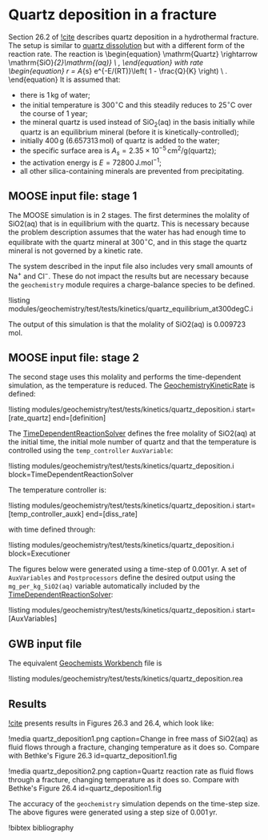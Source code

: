 # Quartz deposition in a fracture

Section 26.2 of [!cite](bethke_2007) describes quartz deposition in a hydrothermal fracture.  The setup is similar to [quartz dissolution](kinetic_quartz.md) but with a different form of the reaction rate.  The reaction is
\begin{equation}
\mathrm{Quartz} \rightarrow \mathrm{SiO}_{2}\mathrm{(aq)} \ ,
\end{equation}
with rate
\begin{equation}
r = A_{s} e^{-E/(RT)}\left( 1 - \frac{Q}{K} \right) \ .
\end{equation}
It is assumed that:

- there is 1$\,$kg of water;
- the initial temperature is 300$^{\circ}$C and this steadily reduces to 25$^{\circ}$C over the course of 1 year;
- the mineral quartz is used instead of SiO$_{2}$(aq) in the basis initially while quartz is an equilibrium mineral (before it is kinetically-controlled);
- initially 400$\,$g (6.657313$\,$mol) of quartz is added to the water;
- the specific surface area is $A_{s} = 2.35\times 10^{-5}\,$cm$^{2}$/g(quartz);
- the activation energy is $E=72800\,$J.mol$^{-1}$;
- all other silica-containing minerals are prevented from precipitating.

## MOOSE input file: stage 1

The MOOSE simulation is in 2 stages.  The first determines the molality of SiO2(aq) that is in equilibrium with the quartz.  This is necessary because the problem description assumes that the water has had enough time to equilibrate with the quartz mineral at 300$^{\circ}$C, and in this stage the quartz mineral is not governed by a kinetic rate.

The system described in the input file also includes very small amounts of Na$^{+}$ and Cl$^{-}$.  These do not impact the results but are necessary because the `geochemistry` module requires a charge-balance species to be defined.

!listing modules/geochemistry/test/tests/kinetics/quartz_equilibrium_at300degC.i

The output of this simulation is that the molality of SiO2(aq) is 0.009723$\,$mol.

## MOOSE input file: stage 2

The second stage uses this molality and performs the time-dependent simulation, as the temperature is reduced.  The [GeochemistryKineticRate](GeochemistryKineticRate.md) is defined:

!listing modules/geochemistry/test/tests/kinetics/quartz_deposition.i start=[rate_quartz] end=[definition]

The [TimeDependentReactionSolver](AddTimeDependentReactionSolverAction.md) defines the free molality of SiO2(aq) at the initial time, the initial mole number of quartz and that the temperature is controlled using the `temp_controller` `AuxVariable`:

!listing modules/geochemistry/test/tests/kinetics/quartz_deposition.i block=TimeDependentReactionSolver

The temperature controller is:

!listing modules/geochemistry/test/tests/kinetics/quartz_deposition.i start=[temp_controller_auxk] end=[diss_rate]

with time defined through:

!listing modules/geochemistry/test/tests/kinetics/quartz_deposition.i block=Executioner

The figures below were generated using a time-step of 0.001$\,$yr.  A set of `AuxVariables` and `Postprocessors` define the desired output using the `mg_per_kg_SiO2(aq)` variable automatically included by the [TimeDependentReactionSolver](AddTimeDependentReactionSolverAction.md):

!listing modules/geochemistry/test/tests/kinetics/quartz_deposition.i start=[AuxVariables]

## GWB input file

The equivalent [Geochemists Workbench](https://www.gwb.com/) file is

!listing modules/geochemistry/test/tests/kinetics/quartz_deposition.rea

## Results

[!cite](bethke_2007) presents results in Figures 26.3 and 26.4, which look like:

!media quartz_deposition1.png caption=Change in free mass of SiO2(aq) as fluid flows through a fracture, changing temperature as it does so.  Compare with Bethke's Figure 26.3  id=quartz_deposition1.fig

!media quartz_deposition2.png caption=Quartz reaction rate as fluid flows through a fracture, changing temperature as it does so.  Compare with Bethke's Figure 26.4  id=quartz_deposition1.fig

The accuracy of the `geochemistry` simulation depends on the time-step size.  The above figures were generated using a step size of 0.001$\,$yr.

!bibtex bibliography